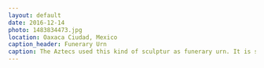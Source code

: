 ```yaml
---
layout: default
date: 2016-12-14
photo: 1483834473.jpg
location: Oaxaca Ciudad, Mexico
caption_header: Funerary Urn
caption: The Aztecs used this kind of sculptur as funerary urn. It is still unclear to me how they exactly used them, but hey! That's prettyy :)
---
```

